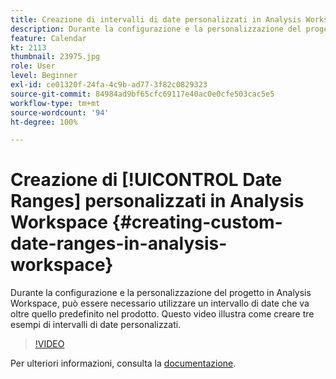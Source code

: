 ```yaml
---
title: Creazione di intervalli di date personalizzati in Analysis Workspace
description: Durante la configurazione e la personalizzazione del progetto in Analysis Workspace, può essere necessario utilizzare un intervallo di date che va oltre quello predefinito nel prodotto. Questo video illustra come creare tre esempi di intervalli di date personalizzati.
feature: Calendar
kt: 2113
thumbnail: 23975.jpg
role: User
level: Beginner
exl-id: ce01320f-24fa-4c9b-ad77-3f82c0829323
source-git-commit: 84984ad9bf65cfc69117e40ac0e0cfe503cac5e5
workflow-type: tm+mt
source-wordcount: '94'
ht-degree: 100%

---
```


# Creazione di [!UICONTROL Date Ranges] personalizzati in Analysis Workspace {#creating-custom-date-ranges-in-analysis-workspace}

Durante la configurazione e la personalizzazione del progetto in Analysis Workspace, può essere necessario utilizzare un intervallo di date che va oltre quello predefinito nel prodotto. Questo video illustra come creare tre esempi di intervalli di date personalizzati.

>[!VIDEO](https://video.tv.adobe.com/v/329392/?quality=12&learn=on&captions=ita)

Per ulteriori informazioni, consulta la [documentazione](https://experienceleague.adobe.com/docs/analytics/analyze/analysis-workspace/components/calendar-date-ranges/custom-date-ranges.html?lang=it).
